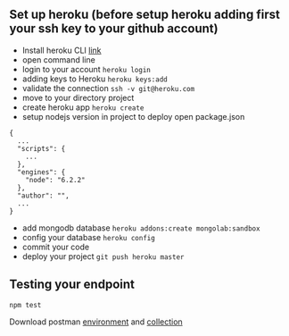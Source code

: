 ## Set up heroku (before setup heroku adding first your ssh key to your github account)
- Install heroku CLI [link](https://devcenter.heroku.com/articles/heroku-cli#download-and-install)
- open command line 
- login to your account `heroku login`
- adding keys to Heroku `heroku keys:add`
- validate the connection `ssh -v git@heroku.com`
- move to your directory project
- create heroku app `heroku create`
- setup nodejs version in project to deploy
open package.json
```
{
  ...
  "scripts": {
    ...
  },
  "engines": {
    "node": "6.2.2"
  },
  "author": "",
  ...
}
```
- add mongodb database `heroku addons:create mongolab:sandbox`
- config your database `heroku config`
- commit your code
- deploy your project `git push heroku master`

## Testing your endpoint
```
npm test
```

Download postman [environment](https://www.dropbox.com/s/4ihumh5yn7i1mgh/Todo%20App%20Heroku.postman_environment.json?dl=0) and [collection](https://www.dropbox.com/s/2wspzhjoj2403my/TodoApp.postman_collection.json?dl=0)



